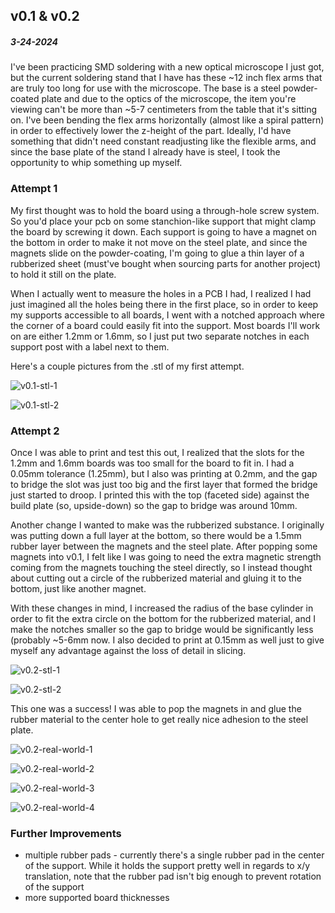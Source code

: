 ## v0.1 & v0.2
##### 3-24-2024

I've been practicing SMD soldering with a new optical microscope I just got, but the current soldering stand that I have has these ~12 inch flex arms that are truly too long for use with the microscope. The base is a steel powder-coated plate and due to the optics of the microscope, the item you're viewing can't be more than ~5-7 centimeters from the table that it's sitting on. I've been bending the flex arms horizontally (almost like a spiral pattern) in order to effectively lower the z-height of the part. Ideally, I'd have something that didn't need constant readjusting like the flexible arms, and since the base plate of the stand I already have is steel, I took the opportunity to whip something up myself.

  

### Attempt 1

My first thought was to hold the board using a through-hole screw system. So you'd place your pcb on some stanchion-like support that might clamp the board by screwing it down. Each support is going to have a magnet on the bottom in order to make it not move on the steel plate, and since the magnets slide on the powder-coating, I'm going to glue a thin layer of a rubberized sheet (must've bought when sourcing parts for another project) to hold it still on the plate.

  

When I actually went to measure the holes in a PCB I had, I realized I had just imagined all the holes being there in the first place, so in order to keep my supports accessible to all boards, I went with a notched approach where the corner of a board could easily fit into the support. Most boards I'll work on are either 1.2mm or 1.6mm, so I just put two separate notches in each support post with a label next to them.

  

Here's a couple pictures from the .stl of my first attempt.

  
![v0.1-stl-1](/pcb-clamp/v0.1-stl-1.png)


![v0.1-stl-2](/pcb-clamp/v0.1-stl-2.png)
  

### Attempt 2

Once I was able to print and test this out, I realized that the slots for the 1.2mm and 1.6mm boards was too small for the board to fit in. I had a 0.05mm tolerance (1.25mm), but I also was printing at 0.2mm, and the gap to bridge the slot was just too big and the first layer that formed the bridge just started to droop. I printed this with the top (faceted side) against the build plate (so, upside-down) so the gap to bridge was around 10mm.

  

Another change I wanted to make was the rubberized substance. I originally was putting down a full layer at the bottom, so there would be a 1.5mm rubber layer between the magnets and the steel plate. After popping some magnets into v0.1, I felt like I was going to need the extra magnetic strength coming from the magnets touching the steel directly, so I instead thought about cutting out a circle of the rubberized material and gluing it to the bottom, just like another magnet.

  

With these changes in mind, I increased the radius of the base cylinder in order to fit the extra circle on the bottom for the rubberized material, and I make the notches smaller so the gap to bridge would be significantly less (probably ~5-6mm now. I also decided to print at 0.15mm as well just to give myself any advantage against the loss of detail in slicing.

  
![v0.2-stl-1](/pcb-clamp/v0.2-stl-1.png)

![v0.2-stl-2](/pcb-clamp/v0.2-stl-2.png)

This one was a success! I was able to pop the magnets in and glue the rubber material to the center hole to get really nice adhesion to the steel plate.


![v0.2-real-world-1](/pcb-clamp/pcb-support-v0.2-1.jpg)

![v0.2-real-world-2](/pcb-clamp/pcb-support-v0.2-2.jpg)

![v0.2-real-world-3](/pcb-clamp/pcb-support-v0.2-3.jpg)

![v0.2-real-world-4](/pcb-clamp/pcb-support-v0.2-4.jpg)

### Further Improvements

*   multiple rubber pads - currently there's a single rubber pad in the center of the support. While it holds the support pretty well in regards to x/y translation, note that the rubber pad isn't big enough to prevent rotation of the support
*   more supported board thicknesses